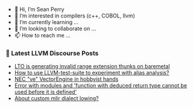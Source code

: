 - 👋 Hi, I’m Sean Perry
- 👀 I’m interested in compilers (c++, COBOL, llvm)
- 🌱 I’m currently learning ...
- 💞️ I’m looking to collaborate on ...
- 📫 How to reach me ...

<!---
s66perry/s66perry is a ✨ special ✨ repository because its `README.md` (this file) appears on your GitHub profile.
You can click the Preview link to take a look at your changes.
--->
### 📕 Latest LLVM Discourse Posts

<!-- DISCOURSE-LLVM:START -->
- [LTO is generating invalid range extension thunks on baremetal](https://discourse.llvm.org/t/lto-is-generating-invalid-range-extension-thunks-on-baremetal/69705#post_1)
- [How to use LLVM-test-suite to experiment with alias analysis?](https://discourse.llvm.org/t/how-to-use-llvm-test-suite-to-experiment-with-alias-analysis/69668#post_13)
- [NEC &quot;ve&quot; VectorEngine in hobbyist hands](https://discourse.llvm.org/t/nec-ve-vectorengine-in-hobbyist-hands/67825#post_2)
- [Error with modules and &#39;function with deduced return type cannot be used before it is defined&#39;](https://discourse.llvm.org/t/error-with-modules-and-function-with-deduced-return-type-cannot-be-used-before-it-is-defined/69703#post_1)
- [About custom mlir dialect lowing?](https://discourse.llvm.org/t/about-custom-mlir-dialect-lowing/69697#post_3)
<!-- DISCOURSE-LLVM:END -->
